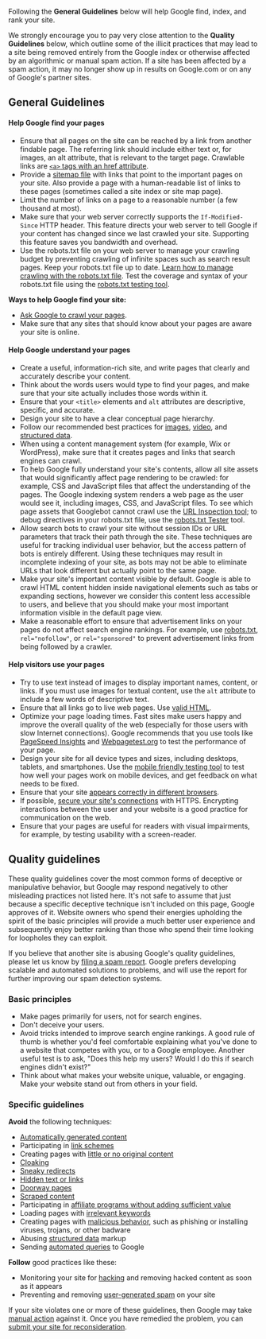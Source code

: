 Following the **General Guidelines** below will help Google find, index, and rank your site.

We strongly encourage you to pay very close attention to the **Quality Guidelines** below, which outline some of the illicit practices that may lead to a site being removed entirely from the Google index or otherwise affected by an algorithmic or manual spam action. If a site has been affected by a spam action, it may no longer show up in results on Google.com or on any of Google's partner sites.

General Guidelines
------------------

#### Help Google find your pages

*   Ensure that all pages on the site can be reached by a link from another findable page. The referring link should include either text or, for images, an alt attribute, that is relevant to the target page. Crawlable links are [`<a>` tags with an href attribute](https://developers.google.com/search/docs/advanced/guidelines/links-crawlable).
*   Provide a [sitemap file](http://sitemaps.org/) with links that point to the important pages on your site. Also provide a page with a human-readable list of links to these pages (sometimes called a site index or site map page).
*   Limit the number of links on a page to a reasonable number (a few thousand at most).
*   Make sure that your web server correctly supports the `If-Modified-Since` HTTP header. This feature directs your web server to tell Google if your content has changed since we last crawled your site. Supporting this feature saves you bandwidth and overhead.
*   Use the robots.txt file on your web server to manage your crawling budget by preventing crawling of infinite spaces such as search result pages. Keep your robots.txt file up to date. [Learn how to manage crawling with the robots.txt file](https://developers.google.com/webmasters/control-crawl-index/docs/faq). Test the coverage and syntax of your robots.txt file using the [robots.txt testing tool](https://www.google.com/webmasters/tools/robots-testing-tool).

**Ways to help Google find your site:**

*   [Ask Google to crawl your pages](https://developers.google.com/search/docs/advanced/crawling/ask-google-to-recrawl).
*   Make sure that any sites that should know about your pages are aware your site is online.

#### Help Google understand your pages

*   Create a useful, information-rich site, and write pages that clearly and accurately describe your content.
*   Think about the words users would type to find your pages, and make sure that your site actually includes those words within it.
*   Ensure that your `<title>` elements and `alt` attributes are descriptive, specific, and accurate.
*   Design your site to have a clear conceptual page hierarchy.
*   Follow our recommended best practices for [images](https://developers.google.com/search/docs/advanced/guidelines/google-images), [video](https://developers.google.com/search/docs/advanced/guidelines/video), and [structured data](https://developers.google.com/structured-data/).
*   When using a content management system (for example, Wix or WordPress), make sure that it creates pages and links that search engines can crawl.
*   To help Google fully understand your site's contents, allow all site assets that would significantly affect page rendering to be crawled: for example, CSS and JavaScript files that affect the understanding of the pages. The Google indexing system renders a web page as the user would see it, including images, CSS, and JavaScript files. To see which page assets that Googlebot cannot crawl use the [URL Inspection tool](https://support.google.com/webmasters/answer/9012289); to debug directives in your robots.txt file, use the [robots.txt Tester](https://support.google.com/webmasters/answer/6062598) tool.
*   Allow search bots to crawl your site without session IDs or URL parameters that track their path through the site. These techniques are useful for tracking individual user behavior, but the access pattern of bots is entirely different. Using these techniques may result in incomplete indexing of your site, as bots may not be able to eliminate URLs that look different but actually point to the same page.
*   Make your site's important content visible by default. Google is able to crawl HTML content hidden inside navigational elements such as tabs or expanding sections, however we consider this content less accessible to users, and believe that you should make your most important information visible in the default page view.
*   Make a reasonable effort to ensure that advertisement links on your pages do not affect search engine rankings. For example, use [robots.txt](https://support.google.com/webmasters/answer/156449), `rel="nofollow"`, or `rel="sponsored"` to prevent advertisement links from being followed by a crawler.

#### Help visitors use your pages

*   Try to use text instead of images to display important names, content, or links. If you must use images for textual content, use the `alt` attribute to include a few words of descriptive text.
*   Ensure that all links go to live web pages. Use [valid HTML](https://validator.w3.org/).
*   Optimize your page loading times. Fast sites make users happy and improve the overall quality of the web (especially for those users with slow Internet connections). Google recommends that you use tools like [PageSpeed Insights](https://developers.google.com/speed/pagespeed/insights/) and [Webpagetest.org](http://www.webpagetest.org/) to test the performance of your page.
*   Design your site for all device types and sizes, including desktops, tablets, and smartphones. Use the [mobile friendly testing tool](https://search.google.com/test/mobile-friendly) to test how well your pages work on mobile devices, and get feedback on what needs to be fixed.
*   Ensure that your site [appears correctly in different browsers](https://developers.google.com/search/docs/advanced/guidelines/browser-compatibility).
*   If possible, [secure your site's connections](https://developers.google.com/search/docs/advanced/security/https) with HTTPS. Encrypting interactions between the user and your website is a good practice for communication on the web.
*   Ensure that your pages are useful for readers with visual impairments, for example, by testing usability with a screen-reader.

Quality guidelines
------------------

These quality guidelines cover the most common forms of deceptive or manipulative behavior, but Google may respond negatively to other misleading practices not listed here. It's not safe to assume that just because a specific deceptive technique isn't included on this page, Google approves of it. Website owners who spend their energies upholding the spirit of the basic principles will provide a much better user experience and subsequently enjoy better ranking than those who spend their time looking for loopholes they can exploit.

If you believe that another site is abusing Google's quality guidelines, please let us know by [filing a spam report](https://www.google.com/webmasters/tools/spamreport). Google prefers developing scalable and automated solutions to problems, and will use the report for further improving our spam detection systems.

### Basic principles

*   Make pages primarily for users, not for search engines.
*   Don't deceive your users.
*   Avoid tricks intended to improve search engine rankings. A good rule of thumb is whether you'd feel comfortable explaining what you've done to a website that competes with you, or to a Google employee. Another useful test is to ask, "Does this help my users? Would I do this if search engines didn't exist?"
*   Think about what makes your website unique, valuable, or engaging. Make your website stand out from others in your field.

### Specific guidelines

**Avoid** the following techniques:

*   [Automatically generated content](https://developers.google.com/search/docs/advanced/guidelines/auto-gen-content)
*   Participating in [link schemes](https://developers.google.com/search/docs/advanced/guidelines/link-schemes)
*   Creating pages with [little or no original content](https://support.google.com/webmasters/answer/66361)
*   [Cloaking](https://developers.google.com/search/docs/advanced/guidelines/cloaking)
*   [Sneaky redirects](https://developers.google.com/search/docs/advanced/guidelines/sneaky-redirects)
*   [Hidden text or links](https://developers.google.com/search/docs/advanced/guidelines/hidden-text-links)
*   [Doorway pages](https://developers.google.com/search/docs/advanced/guidelines/doorway-pages)
*   [Scraped content](https://developers.google.com/search/docs/advanced/guidelines/scraped-content)
*   Participating in [affiliate programs without adding sufficient value](https://developers.google.com/search/docs/advanced/guidelines/affiliate-programs)
*   Loading pages with [irrelevant keywords](https://developers.google.com/search/docs/advanced/guidelines/irrelevant-keywords)
*   Creating pages with [malicious behavior](https://developers.google.com/search/docs/advanced/guidelines/malicious-behavior), such as phishing or installing viruses, trojans, or other badware
*   Abusing [structured data](https://developers.google.com/search/docs/guides/sd-policies) markup
*   Sending [automated queries](https://support.google.com/webmasters/answer/66357) to Google

**Follow** good practices like these:

*   Monitoring your site for [hacking](https://developers.google.com/search/docs/advanced/security/what-is-hacked) and removing hacked content as soon as it appears
*   Preventing and removing [user-generated spam](https://developers.google.com/search/docs/advanced/guidelines/user-gen-spam) on your site

If your site violates one or more of these guidelines, then Google may take [manual action](https://support.google.com/webmasters/answer/9044175) against it. Once you have remedied the problem, you can [submit your site for reconsideration](https://support.google.com/webmasters/answer/35843).